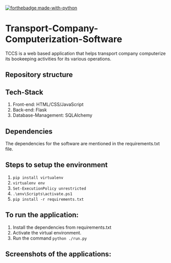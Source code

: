 [![forthebadge made-with-python](http://ForTheBadge.com/images/badges/made-with-python.svg)](https://www.python.org/) 
# Transport-Company-Computerization-Software
TCCS is a web based application that helps transport company computerize its bookeeping activities for its various operations.

## Repository structure

## Tech-Stack
1. Front-end: HTML/CSS/JavaScript
2. Back-end: Flask
3. Database-Management: SQLAlchemy

## Dependencies
The dependencies for the software are mentioned in the requirements.txt file.

## Steps to setup the environment
1. `pip install virtualenv`
2. `virtualenv env`
3. `Set-ExecutionPolicy unrestricted`
4. `.\env\Scripts\activate.ps1`
5. `pip install -r requirements.txt`


## To run the application:
1. Install the dependencies from requirements.txt
2. Activate the virtual environment.
3. Run the command `python ./run.py`

## Screenshots of the applications:
